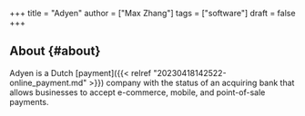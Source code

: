 +++
title = "Adyen"
author = ["Max Zhang"]
tags = ["software"]
draft = false
+++

## About {#about}

Adyen is a Dutch [payment]({{< relref "20230418142522-online_payment.md" >}}) company with the status of an acquiring bank that allows businesses to accept e-commerce, mobile, and point-of-sale payments.

